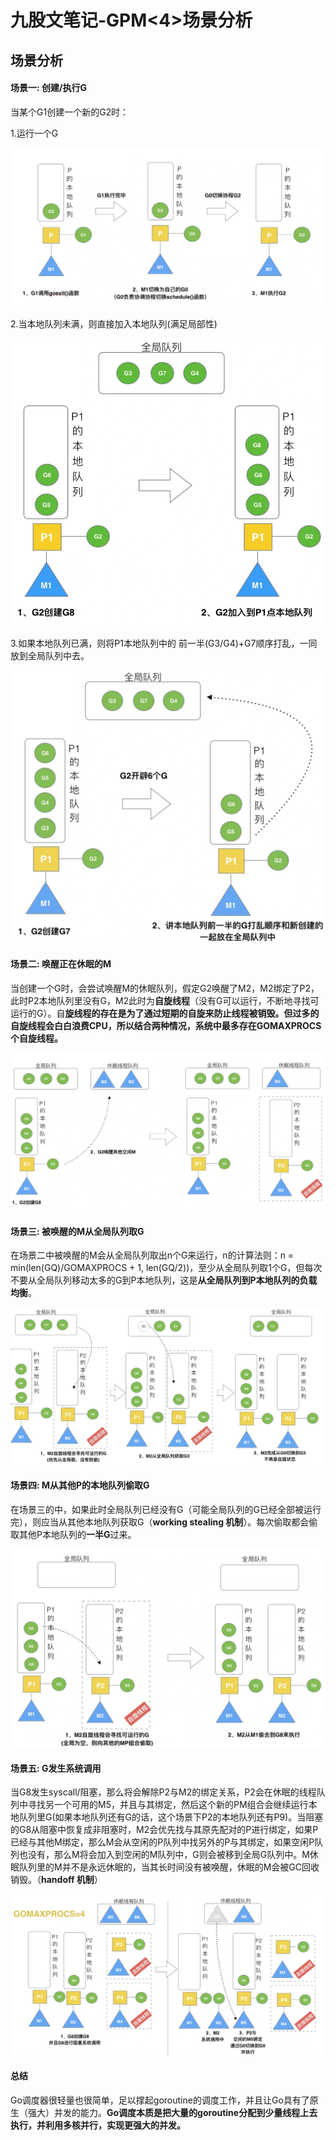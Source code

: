 # 九股文笔记-GPM<4>场景分析

## 场景分析

#### 场景一: 创建/执行G

当某个G1创建一个新的G2时：

1.运行一个G

![34db10cbbff2208498f39e38f30a487a.png](image/34db10cbbff2208498f39e38f30a487a.png)

2.当本地队列未满，则直接加入本地队列\(满足局部性\)

![1919bb661a05f0dd8737e40411276c5f.png](image/1919bb661a05f0dd8737e40411276c5f.png)

3.如果本地队列已满，则将P1本地队列中的 前一半\(G3/G4\)\+G7顺序打乱，一同放到全局队列中去。

![8196d1a3ed00915544d679c1f8b4fd25.png](image/8196d1a3ed00915544d679c1f8b4fd25.png)

#### 场景二: 唤醒正在休眠的M

当创建一个G时，会尝试唤醒M的休眠队列，假定G2唤醒了M2，M2绑定了P2，此时P2本地队列里没有G，M2此时为**自旋线程**（没有G可以运行，不断地寻找可运行的G）。自**旋线程的存在是为了通过短期的自旋来防止线程被销毁。但过多的自旋线程会白白浪费CPU，所以结合两种情况，系统中最多存在GOMAXPROCS个自旋线程。**

![151aa47f882f1b5ca92cffb7cc097a9c.png](image/151aa47f882f1b5ca92cffb7cc097a9c.png)

#### 场景三: 被唤醒的M从全局队列取G

在场景二中被唤醒的M会从全局队列取出n个G来运行，n的计算法则：n = min\(len\(GQ\)/GOMAXPROCS \+ 1, len\(GQ/2\)\)，至少从全局队列取1个G，但每次不要从全局队列移动太多的G到P本地队列，这是**从全局队列到P本地队列的负载均衡**。

![4812db90c0dccc84f8a9a5da73f5bcdf.png](image/4812db90c0dccc84f8a9a5da73f5bcdf.png)

#### 场景四: M从其他P的本地队列偷取G

在场景三的中，如果此时全局队列已经没有G（可能全局队列的G已经全部被运行完），则应当从其他本地队列获取G（**working stealing 机制**）。每次偷取都会偷取其他P本地队列的**一半G**过来。

![13e02444c9f85a6ddfd1ebc0a3a2f882.png](image/13e02444c9f85a6ddfd1ebc0a3a2f882.png)

#### 场景五: G发生系统调用

当G8发生syscall/阻塞，那么将会解除P2与M2的绑定关系，P2会在休眠的线程队列中寻找另一个可用的M5，并且与其绑定，然后这个新的PM组合会继续运行本地队列里G\(如果本地队列还有G的话，这个场景下P2的本地队列还有P9\)。当阻塞的G8从阻塞中恢复成非阻塞时，M2会优先找与其原先配对的P进行绑定，如果P已经与其他M绑定，那么M会从空闲的P队列中找另外的P与其绑定，如果空闲P队列也没有，那么M将会加入到空闲的M队列中，G则会被移到全局G队列中。M休眠队列里的M并不是永远休眠的，当其长时间没有被唤醒，休眠的M会被GC回收销毁。（**handoff 机制**）

![7f5783aaf04efbfcbd3123a408f62814.png](image/7f5783aaf04efbfcbd3123a408f62814.png)

#### 总结

Go调度器很轻量也很简单，足以撑起goroutine的调度工作，并且让Go具有了原生（强大）并发的能力。**Go调度本质是把大量的goroutine分配到少量线程上去执行，并利用多核并行，实现更强大的并发。**

